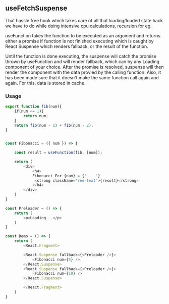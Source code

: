 ## useFetchSuspense

That hassle free hook which takes care of all that loading/loaded state hack we have to do while doing intensive cpu calculations, recursion for eg.

useFunction takes the function to be executed as an argument and returns either a promise if function is not finished executing which is caught by React Suspense which renders fallback, or the result of the function.

Until the function is done executing, the suspense will catch the promise thrown by useFunction and will render fallback, which can by any Loading component of your choice. After the promise is resolved, suspense will then render the component with the data provied by the calling function.
Also, it has been made sure that it doesn't make the same function call  again and again. For this, data is stored in cache.

### Usage

```js
export function fib(num){
    if(num <= 1){
        return num;
    }
    return fib(num - 1) + fib(num - 2);
}


const Fibonacci = ({ num }) => {

    const result = useFunction(fib, [num]);

    return (
        <div>
            <h4>
            Fibonacci For {num} = {'    '} 
             <strong className='red-text'>{result}</strong>
            </h4>
        </div>
    )
}

const Preloader = () => {
    return (
        <p>Loading...</p>
    )
}

const Demo = () => {
    return (
        <React.Fragment>

        <React.Suspense fallback={<Preloader />}>
            <Fibonacci num={5} />
        </React.Suspense>
        <React.Suspense fallback={<Preloader />}>
            <Fibonacci num={10} />
        </React.Suspense>

        </React.Fragment>
    )
}

```